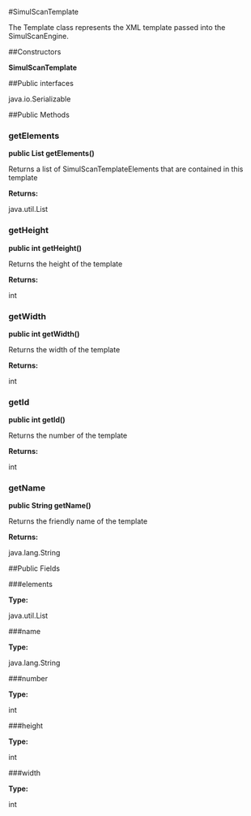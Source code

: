 #SimulScanTemplate

The Template class represents the XML template passed into the SimulScanEngine.



##Constructors

**SimulScanTemplate**



##Public interfaces

java.io.Serializable

##Public Methods

### getElements

**public List getElements()**

Returns a list of SimulScanTemplateElements that are contained in this template

**Returns:**

java.util.List

### getHeight

**public int getHeight()**

Returns the height of the template

**Returns:**

int

### getWidth

**public int getWidth()**

Returns the width of the template

**Returns:**

int

### getId

**public int getId()**

Returns the number of the template

**Returns:**

int

### getName

**public String getName()**

Returns the friendly name of the template

**Returns:**

java.lang.String

##Public Fields

###elements



**Type:**

java.util.List

###name



**Type:**

java.lang.String

###number



**Type:**

int

###height



**Type:**

int

###width



**Type:**

int

